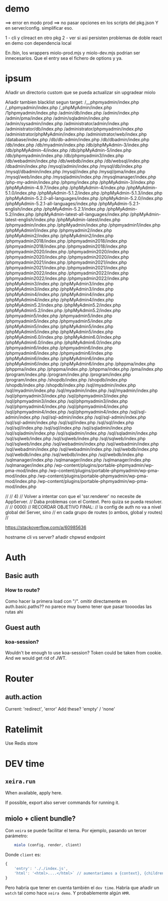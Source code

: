 # demo

==> error en modo prod
==> no pasar opciones en los scripts del pkg.json Y en server/config.
    simplificar eso.















1 - cli y clireact en otro pkg
2 - ver si asi persisten problemas de doble react en demo con dependencia local


En /bin, los wrappers miolo-prod.mjs y miolo-dev.mjs
podrian ser innecesarios. Que el entry sea el fichero de options y ya.







# ipsum

Añadir un directorio custom que se pueda actualizar sin upgradear miolo

Añadir tambien blacklist segun target:
/__phpmyadmin/index.php
/_phpmyadmin/index.php
/_phpMyAdmin/index.php
/1phpmyadmin/index.php
/admin/db/index.php
/admin/index.php
/admin/pma/index.php
/admin/sqladmin/index.php
/admin/sysadmin/index.php
/administrator/admin/index.php
/administrator/db/index.php
/administrator/phpmyadmin/index.php
/administrator/phpMyAdmin/index.php
/administrator/web/index.php
/database/index.php
/db/db-admin/index.php
/db/dbadmin/index.php
/db/index.php
/db/myadmin/index.php
/db/phpMyAdmin-3/index.php
/db/phpMyAdmin-4/index.php
/db/phpMyAdmin-5/index.php
/db/phpmyadmin/index.php
/db/phpmyadmin3/index.php
/db/webadmin/index.php
/db/webdb/index.php
/db/websql/index.php
/dbadmin/index.php
/mysql/admin/index.php
/mysql/db/index.php
/mysql/dbadmin/index.php
/mysql/index.php
/mysql/pma/index.php
/mysql/web/index.php
/mysqladmin/index.php
/mysqlmanager/index.php
/php-my-admin/index.php
/phpmy/index.php
/phpMyAdmin-3/index.php
/phpMyAdmin-4.9.7/index.php
/phpMyAdmin-4/index.php
/phpMyAdmin-5.1.0/index.php
/phpMyAdmin-5.1.2/index.php
/phpMyAdmin-5.1.3/index.php
/phpMyAdmin-5.2.0-all-languages/index.php
/phpMyAdmin-5.2.0/index.php
/phpMyAdmin-5.2.1-all-languages/index.php
/phpMyAdmin-5.2.1-english/index.php
/phpMyAdmin-5.2.1/index.php
/phpMyAdmin-5.2/index.php
/phpMyAdmin-latest-all-languages/index.php
/phpMyAdmin-latest-english/index.php
/phpMyAdmin-latest/index.php
/phpmyadmin/index.php
/phpMyadmin/index.php
/phpmyadmin1/index.php
/phpMyAdmin1/index.php
/phpmyadmin2/index.php
/phpMyAdmin2/index.php
/phpMyAdmin2/index.php
/phpmyadmin2018/index.php
/phpmyadmin2018/index.php
/phpmyadmin2018/index.php
/phpmyadmin2018/index.php
/phpmyadmin2020/index.php
/phpmyadmin2020/index.php
/phpmyadmin2020/index.php
/phpmyadmin2020/index.php
/phpmyadmin2021/index.php
/phpmyadmin2021/index.php
/phpmyadmin2021/index.php
/phpmyadmin2021/index.php
/phpmyadmin2022/index.php
/phpmyadmin2022/index.php
/phpmyadmin2022/index.php
/phpmyadmin2022/index.php
/phpMyAdmin3/index.php
/phpMyAdmin3/index.php
/phpMyAdmin3/index.php
/phpMyAdmin3/index.php
/phpMyAdmin4/index.php
/phpMyAdmin4/index.php
/phpMyAdmin4/index.php
/phpMyAdmin4/index.php
/phpMyAdmin5.2/index.php
/phpMyAdmin5.2/index.php
/phpMyAdmin5.2/index.php
/phpMyAdmin5.2/index.php
/phpmyadmin5/index.php
/phpmyadmin5/index.php
/phpmyadmin5/index.php
/phpmyadmin5/index.php
/phpMyAdmin5/index.php
/phpMyAdmin5/index.php
/phpMyAdmin5/index.php
/phpMyAdmin5/index.php
/phpMyAdmin6.0/index.php
/phpMyAdmin6.0/index.php
/phpMyAdmin6.0/index.php
/phpMyAdmin6.0/index.php
/phpmyadmin6/index.php
/phpmyadmin6/index.php
/phpmyadmin6/index.php
/phpmyadmin6/index.php
/phpMyAdmin6/index.php
/phpMyAdmin6/index.php
/phpMyAdmin6/index.php
/phpMyAdmin6/index.php
/phppma/index.php
/phppma/index.php
/phppma/index.php
/phppma/index.php
/pma/index.php
/program/index.php
/program/index.php
/program/index.php
/program/index.php
/shopdb/index.php
/shopdb/index.php
/shopdb/index.php
/shopdb/index.php
/sql/myadmin/index.php
/sql/myadmin/index.php
/sql/myadmin/index.php
/sql/myadmin/index.php
/sql/phpmyadmin3/index.php
/sql/phpmyadmin3/index.php
/sql/phpmyadmin3/index.php
/sql/phpmyadmin3/index.php
/sql/phpmyadmin4/index.php
/sql/phpmyadmin4/index.php
/sql/phpmyadmin4/index.php
/sql/phpmyadmin4/index.php
/sql/sql-admin/index.php
/sql/sql-admin/index.php
/sql/sql-admin/index.php
/sql/sql-admin/index.php
/sql/sql/index.php
/sql/sql/index.php
/sql/sql/index.php
/sql/sql/index.php
/sql/sqladmin/index.php
/sql/sqladmin/index.php
/sql/sqladmin/index.php
/sql/sqladmin/index.php
/sql/sqlweb/index.php
/sql/sqlweb/index.php
/sql/sqlweb/index.php
/sql/sqlweb/index.php
/sql/webadmin/index.php
/sql/webadmin/index.php
/sql/webadmin/index.php
/sql/webadmin/index.php
/sql/webdb/index.php
/sql/webdb/index.php
/sql/webdb/index.php
/sql/webdb/index.php
/sqlmanager/index.php
/sqlmanager/index.php
/sqlmanager/index.php
/sqlmanager/index.php
/wp-content/plugins/portable-phpmyadmin/wp-pma-mod/index.php
/wp-content/plugins/portable-phpmyadmin/wp-pma-mod/index.php
/wp-content/plugins/portable-phpmyadmin/wp-pma-mod/index.php
/wp-content/plugins/portable-phpmyadmin/wp-pma-mod/index.php

//
//  4)
//  Volver a intentar con que el 'ssr.renderer' no necesite de AppServer. 
//  Daba problemas con el Context. Pero quiza se pueda resolver.
//
//  0000)
//  RECORDAR OBJETIVO FINAL:
//    la config de auth no va a nivel global del Server, sino
//    en cada grupo de routes (o ambos, global y routes)
//

https://stackoverflow.com/a/60985636


hostname cli vs server?
añadir chpwsd endpoint

# Auth

## Basic auth

### How to route?

Como hacer la primera load con "/".
omitir directamente en auth.basic.paths??
no parece muy bueno tener que pasar toooodas las rutas ahi

## Guest auth

### koa-session?

Wouldn't be enough to use koa-session? Token could be taken from cookie.
And we would get rid of JWT.



# Router

## auth.action

Current: 'redirect', 'error'
Add these? 'empty' / 'none'

# Ratelimit

Use Redis store


# DEV time

## `xeira.run`

When available, apply here.

If possible, export also server commands for running it.


## miolo + client bundle?
	
  Con `xeira` se puede facilitar el tema. Por ejemplo, pasando un tercer parámetro:

```js
	miolo (config, render, client)
```
  
Donde `client` es:

```js
{
	'entry': '././index.js',
	'html': '<html>....</html>` // aumentaríamos a {context}, {children}, {bundle} y {styles}
}
```

Pero habría que tener en cuenta también el `dev time`. Habría que añadir un `watch`
tal como hace `xeira demo`. Y probablemente algún `HMR`.
 

